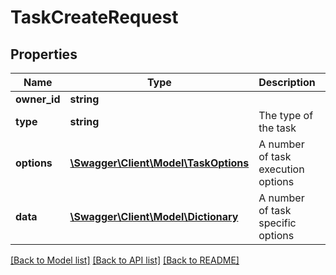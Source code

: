 # TaskCreateRequest

## Properties
Name | Type | Description | Notes
------------ | ------------- | ------------- | -------------
**owner_id** | **string** |  | 
**type** | **string** | The type of the task | 
**options** | [**\Swagger\Client\Model\TaskOptions**](TaskOptions.md) | A number of task execution options | 
**data** | [**\Swagger\Client\Model\Dictionary**](Dictionary.md) | A number of task specific options | 

[[Back to Model list]](../README.md#documentation-for-models) [[Back to API list]](../README.md#documentation-for-api-endpoints) [[Back to README]](../README.md)



